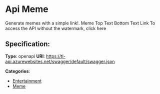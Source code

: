 # Api Meme


Generate memes with a simple link!.  Meme Top Text Bottom Text Link To access the API without the watermark, click here

## Specification:
**Type**: openapi
**URI**: https://tl-api.azurewebsites.net/swagger/default/swagger.json


**Categories**:
- [Entertainment](https://github.com/apis-list/apis-list#entertainment)
- [Meme](https://github.com/apis-list/apis-list#meme)



